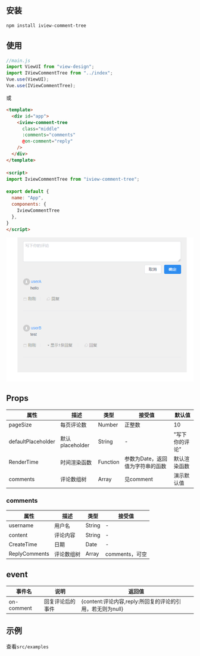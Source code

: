## 安装

```bash
npm install iview-comment-tree
```

## 使用

```js
//main.js
import ViewUI from "view-design";
import IViewCommentTree from "../index";
Vue.use(ViewUI);
Vue.use(IViewCommentTree);
```

或

```html
<template>
  <div id="app">
    <iview-comment-tree
      class="middle"
      :comments="comments"
      @on-comment="reply"
    />
  </div>
</template>

<script>
import IviewCommentTree from "iview-comment-tree";

export default {
  name: "App",
  components: {
    IviewCommentTree
  },
}
</script>
```

![截图](./screenshot.png)

## Props

| 属性               | 描述            | 类型     | 接受值                           | 默认值         |
| ------------------ | --------------- | -------- | -------------------------------- | -------------- |
| pageSize           | 每页评论数      | Number   | 正整数                           | 10             |
| defaultPlaceholder | 默认placeholder | String   | -                                | "写下你的评论" |
| RenderTime         | 时间渲染函数    | Function | 参数为Date，返回值为字符串的函数 | 默认渲染函数   |
| comments           | 评论数组树      | Array    | 见comment                        | 演示默认值     |

### comments

| 属性          | 描述       | 类型   | 接受值         |
| ------------- | ---------- | ------ | -------------- |
| username      | 用户名     | String | -              |
| content       | 评论内容   | String | -              |
| CreateTime    | 日期       | Date   | -              |
| ReplyComments | 评论数组树 | Array  | comments，可空 |

## event

| 事件名     | 说明             | 返回值                                                    |
| ---------- | ---------------- | --------------------------------------------------------- |
| on-comment | 回复评论后的事件 | {content:评论内容,reply:所回复的评论的引用，若无则为null} |

## 示例

查看`src/examples`

